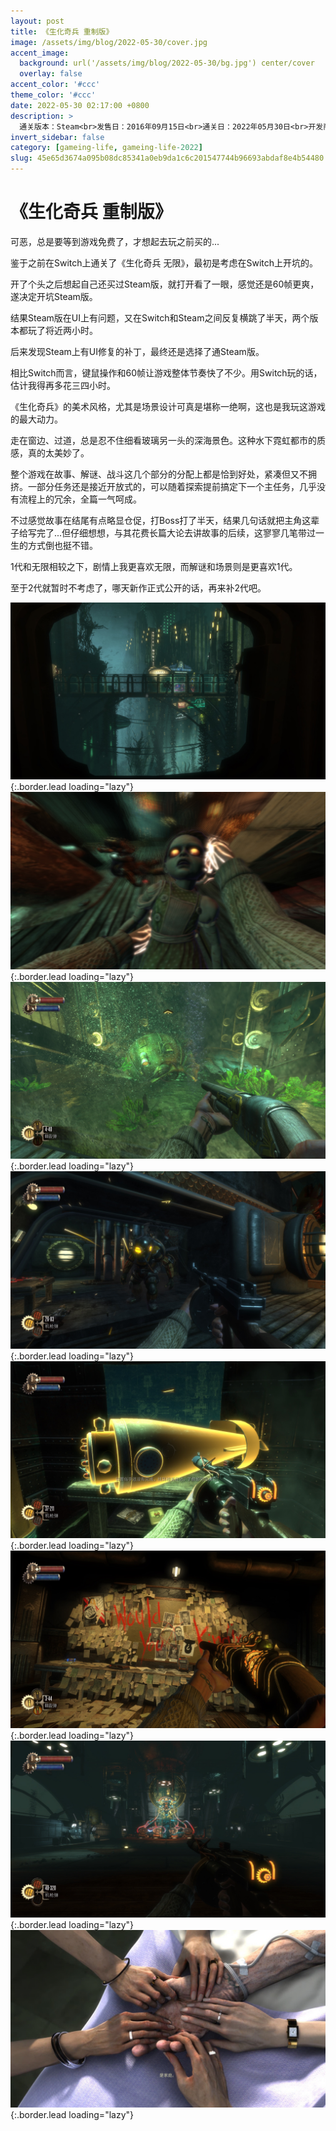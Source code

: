 ```yaml
---
layout: post
title: 《生化奇兵 重制版》
image: /assets/img/blog/2022-05-30/cover.jpg
accent_image: 
  background: url('/assets/img/blog/2022-05-30/bg.jpg') center/cover
  overlay: false
accent_color: '#ccc'
theme_color: '#ccc'
date: 2022-05-30 02:17:00 +0800
description: >
  通关版本：Steam<br>发售日：2016年09月15日<br>通关日：2022年05月30日<br>开发商：2K Boston<br>发行商：2K Games
invert_sidebar: false
category: [gameing-life, gameing-life-2022]
slug: 45e65d3674a095b08dc85341a0eb9da1c6c201547744b96693abdaf8e4b54480
---
```


# 《生化奇兵 重制版》

可恶，总是要等到游戏免费了，才想起去玩之前买的...

鉴于之前在Switch上通关了《生化奇兵 无限》，最初是考虑在Switch上开坑的。

开了个头之后想起自己还买过Steam版，就打开看了一眼，感觉还是60帧更爽，遂决定开坑Steam版。

结果Steam版在UI上有问题，又在Switch和Steam之间反复横跳了半天，两个版本都玩了将近两小时。

后来发现Steam上有UI修复的补丁，最终还是选择了通Steam版。

相比Switch而言，键鼠操作和60帧让游戏整体节奏快了不少。用Switch玩的话，估计我得再多花三四小时。

《生化奇兵》的美术风格，尤其是场景设计可真是堪称一绝啊，这也是我玩这游戏的最大动力。

走在窗边、过道，总是忍不住细看玻璃另一头的深海景色。这种水下霓虹都市的质感，真的太美妙了。

整个游戏在故事、解谜、战斗这几个部分的分配上都是恰到好处，紧凑但又不拥挤。一部分任务还是接近开放式的，可以随着探索提前搞定下一个主任务，几乎没有流程上的冗余，全篇一气呵成。

不过感觉故事在结尾有点略显仓促，打Boss打了半天，结果几句话就把主角这辈子给写完了...但仔细想想，与其花费长篇大论去讲故事的后续，这寥寥几笔带过一生的方式倒也挺不错。

1代和无限相较之下，剧情上我更喜欢无限，而解谜和场景则是更喜欢1代。

至于2代就暂时不考虑了，哪天新作正式公开的话，再来补2代吧。

![](/assets/img/blog/2022-05-30/1.jpg){:.border.lead loading="lazy"}
![](/assets/img/blog/2022-05-30/2.jpg){:.border.lead loading="lazy"}
![](/assets/img/blog/2022-05-30/3.jpg){:.border.lead loading="lazy"}
![](/assets/img/blog/2022-05-30/4.jpg){:.border.lead loading="lazy"}
![](/assets/img/blog/2022-05-30/5.jpg){:.border.lead loading="lazy"}
![](/assets/img/blog/2022-05-30/6.jpg){:.border.lead loading="lazy"}
![](/assets/img/blog/2022-05-30/7.jpg){:.border.lead loading="lazy"}
![](/assets/img/blog/2022-05-30/8.jpg){:.border.lead loading="lazy"}

